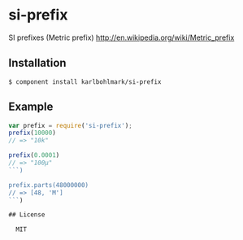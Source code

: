
# si-prefix

  SI prefixes (Metric prefix) http://en.wikipedia.org/wiki/Metric_prefix

## Installation

    $ component install karlbohlmark/si-prefix

## Example

```js
var prefix = require('si-prefix');
prefix(10000)
// => "10k"

prefix(0.0001)
// => "100μ"
```)

prefix.parts(48000000)
// => [48, 'M']
```)

## License

  MIT
